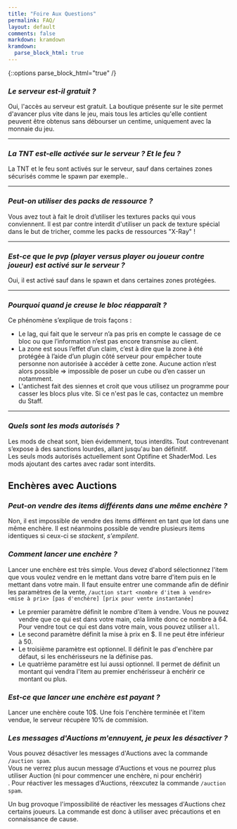 ```yaml
---
title: "Foire Aux Questions"
permalink: FAQ/
layout: default
comments: false
markdown: kramdown
kramdown: 
  parse_block_html: true
---
```

{::options parse_block_html="true" /}

### *Le serveur est-il gratuit ?* 

Oui, l'accès au serveur est gratuit. La boutique présente sur le site permet d'avancer plus vite dans le jeu, mais tous les articles qu'elle contient peuvent être obtenus sans débourser un centime, uniquement avec la monnaie du jeu.
<hr>

### *La TNT est-elle activée sur le serveur ? Et le feu ?*

La TNT et le feu sont activés sur le serveur, sauf dans certaines zones sécurisés comme le spawn par exemple..
<hr>

### *Peut-on utiliser des packs de ressource ?*

Vous avez tout à fait le droit d’utiliser les textures packs qui vous conviennent. Il est par contre interdit d'utiliser un pack de texture spécial dans le but de tricher, comme les packs de ressources "X-Ray" !
<hr>

### *Est-ce que le pvp (player versus player ou joueur contre joueur) est activé sur le serveur ?*

Oui, il est activé sauf dans le spawn et dans certaines zones protégées.
<hr>

### *Pourquoi quand je creuse le bloc réapparaît ?*

Ce phénomène s’explique de trois façons :

 * Le lag, qui fait que le serveur n’a pas pris en compte le cassage de ce bloc ou que l’information n’est pas encore transmise au client.
 * La zone est sous l’effet d’un claim, c’est à dire que la zone à été protégée à l’aide d’un plugin côté serveur pour empêcher toute personne non autorisée à accéder à cette zone. Aucune action n’est alors possible => impossible de poser un cube ou d’en casser un notamment.
 * L'antichest fait des siennes et croit que vous utilisez un programme pour casser les blocs plus vite. Si ce n'est pas le cas, contactez un membre du Staff.
<hr>

### *Quels sont les mods autorisés ?*

Les mods de cheat sont, bien évidemment, tous interdits. Tout contrevenant s’expose à des sanctions lourdes, allant jusqu'au ban définitif.<br>
Les seuls mods autorisés actuellement sont Optifine et ShaderMod. Les mods ajoutant des cartes avec radar sont interdits.

## Enchères avec Auctions

### *Peut-on vendre des items différents dans une même enchère ?*
Non, il est impossible de vendre des items différent en tant que lot dans une même enchère. Il est néanmoins possible de vendre plusieurs items identiques si ceux-ci se *stackent*, *s'empilent*.

### *Comment lancer une enchère ?* 

Lancer une enchère est très simple. Vous devez d'abord sélectionnez l'item que vous voulez vendre en le mettant dans votre barre d'item puis en le mettant dans votre main. Il faut ensuite entrer une commande afin de définir les paramètres de la vente, `/auction start <nombre d'item à vendre> <mise à prix> [pas d'enchère] [prix pour vente instantanée]`

- Le premier paramètre définit le nombre d'item à vendre. Vous ne pouvez vendre que ce qui est dans votre main, cela limite donc ce nombre à 64. Pour vendre tout ce qui est dans votre main, vous pouvez utiliser `all`.
- Le second paramètre définit la mise à prix en $. Il ne peut être inférieur à 50.
- Le troisième paramètre est optionnel. Il définit le pas d'enchère par défaut, si les enchérisseurs ne la définise pas.
- Le quatrième paramètre est lui aussi optionnel. Il permet de définit un montant qui vendra l'item au premier enchérisseur à enchérir ce montant ou plus.

### *Est-ce que lancer une enchère est payant ?*
Lancer une enchère coute 10$. Une fois l'enchère terminée et l'item vendue, le serveur récupère 10% de commision.

### *Les messages d'Auctions m'ennuyent, je peux les désactiver ?*
Vous pouvez désactiver les messages d'Auctions avec la commande `/auction spam`.<br>
Vous ne verrez plus aucun message d'Auctions et vous ne pourrez plus utiliser Auction (ni pour commencer une enchère, ni pour enchérir)<br>. 
Pour réactiver les messages d'Auctions, réexcutez la commande `/auction spam`.<br>

<div class="alert alert-danger" role="alert">Un bug provoque l'impossibilité de réactiver les messages d'Auctions chez certains joueurs. La commande est donc à utiliser avec précautions et en connaissance de cause.
</div>